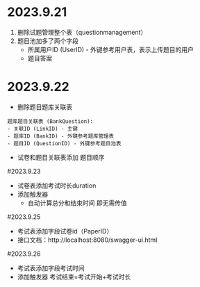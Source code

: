 # 2023.9.21
1. 删除试题管理整个表（questionmanagement）
2. 题目池加多了两个字段
    - 所属用户ID (UserID) - 外键参考用户表，表示上传题目的用户
    - 题目答案

# 2023.9.22
+  删除题目题库关联表
```
题库题目关联表 (BankQuestion):
- 关联ID (LinkID) - 主键
- 题库ID (BankID) - 外键参考题库管理表
- 题目ID (QuestionID) - 外键参考题目池表
```
+ 试卷和题目关联表添加 题目顺序

#2023.9.23
+ 试卷表添加考试时长duration
+ 添加触发器
    + 自动计算总分和结束时间 即无需传值
    
#2023.9.25
+ 考试表添加字段试卷id（PaperID）
+ 接口文档：http://localhost:8080/swagger-ui.html

#2023.9.26
+ 考试表添加字段考试时间
+ 添加触发器 考试结束=考试开始+考试时长